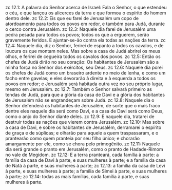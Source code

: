 zc 12.1: A palavra do Senhor acerca de Israel: Fala o Senhor, o que estendeu o céu, e que lançou os alicerces da terra e que formou o espírito do homem dentro dele.
zc 12.2: Eis que eu farei de Jerusalém um copo de atordoamento para todos os povos em redor, e também para Judá, durante o cerco contra Jerusalém.
zc 12.3: Naquele dia farei de Jerusalém uma pedra pesada para todos os povos; todos os que a erguerem, serão gravemente feridos. E ajuntar-se-ão contra ela todas as nações da terra.
zc 12.4: Naquele dia, diz o Senhor, ferirei de espanto a todos os cavalos, e de loucura os que montam neles. Mas sobre a casa de Judá abrirei os meus olhos, e ferirei de cegueira todos os cavalos dos povos.
zc 12.5: Então os chefes de Judá dirão no seu coração: Os habitantes de Jerusalém são a minha força no Senhor dos exércitos, seu Deus.
zc 12.6: Naquele dia porei os chefes de Judá como um braseiro ardente no meio de lenha, e como um facho entre gavelas; e eles devorarão à direita e à esquerda a todos os povos em redor; e Jerusalém será habitada outra vez no seu próprio lugar, mesmo em Jerusalém.
zc 12.7: Também o Senhor salvará primeiro as tendas de Judá, para que a glória da casa de Davi e a glória dos habitantes de Jerusalém não se engrandeçam sobre Judá.
zc 12.8: Naquele dia o Senhor defenderá os habitantes de Jerusalém, de sorte que o mais fraco dentre eles naquele dia será como Davi, e a casa de Davi será como Deus, como o anjo do Senhor diante deles.
zc 12.9: E naquele dia, tratarei de destruir todas as nações que vierem contra Jerusalém.
zc 12.10: Mas sobre a casa de Davi, e sobre os habitantes de Jerusalém, derramarei o espírito de graça e de súplicas; e olharão para aquele a quem traspassaram, e o prantearão como quem pranteia por seu filho único; e chorarão amargamente por ele, como se chora pelo primogênito.
zc 12.11: Naquele dia será grande o pranto em Jerusalém, como o pranto de Hadade-Rimom no vale de Megidom.
zc 12.12: E a terra pranteará, cada família à parte: a família da casa de Davi à parte, e suas mulheres à parte; e a família da casa de Natã à parte, e suas mulheres à parte;
zc 12.13: a família da casa de Levi à parte, e suas mulheres à parte; a família de Simei à parte, e suas mulheres à parte;
zc 12.14: todas as mais famílias, cada família à parte, e suas mulheres à parte.
